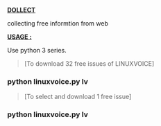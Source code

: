 <ins>__DOLLECT__</ins>

collecting free informtion from web

<ins>__USAGE :__</ins>

Use python 3 series.

> [To download 32 free issues of LINUXVOICE]
### python linuxvoice.py lv

> [To select and download  1 free  issue] 
### python linuxvoice.py lv <issue number>



